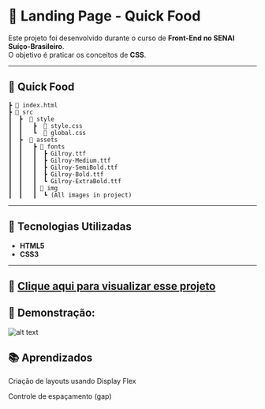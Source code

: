 # 🧩 Landing Page - Quick Food

Este projeto foi desenvolvido durante o curso de **Front-End no SENAI Suíço-Brasileiro**.  
O objetivo é praticar os conceitos de **CSS**.

---

## 📁 Quick Food

    ┣ 📄 index.html
    ┣ 📁 src
    ┃  ┣  📁 style
    ┃  ┃   ┣  📄 style.css
    ┃  ┃   ┗  📄 global.css 
    ┃  ┣  📁 assets
    ┃  ┃   ┣ 📁 fonts
    ┃  ┃   ┃  ┣ Gilroy.ttf     
    ┃  ┃   ┃  ┣ Gilroy-Medium.ttf     
    ┃  ┃   ┃  ┣ Gilroy-SemiBold.ttf     
    ┃  ┃   ┃  ┣ Gilroy-Bold.ttf     
    ┃  ┃   ┃  ┗ Gilroy-ExtraBold.ttf     
    ┃  ┃   ┃ 📁 img
    ┃  ┃   ┃  ┗ (All images in project)

---

## 🔧 Tecnologias Utilizadas

- **HTML5**
- **CSS3**

---

## 📍 [Clique aqui para visualizar esse projeto](https://quick-food-blue.vercel.app)

## 📸 Demonstração:

![alt text](./src/assets/images/resume-project.png)

## 📚 Aprendizados

Criação de layouts usando Display Flex

Controle de espaçamento (gap)

